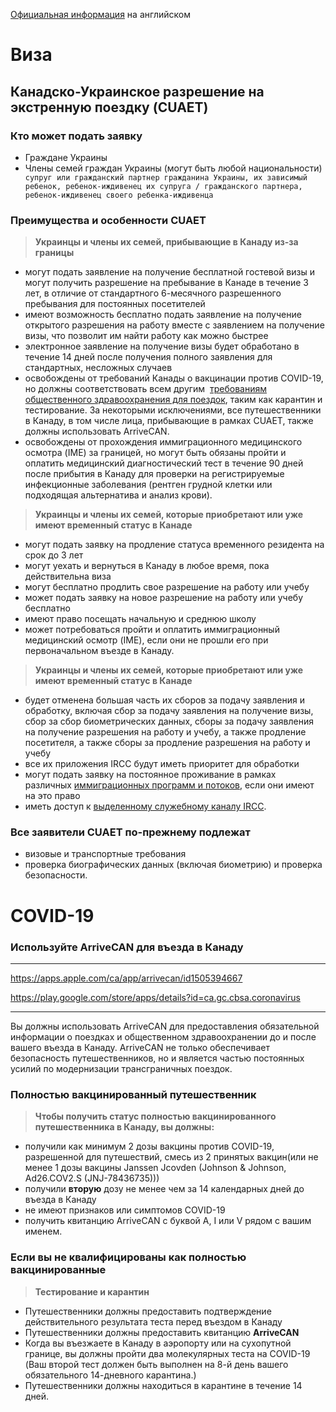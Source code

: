 [Официальная информация](https://www.canada.ca/en/immigration-refugees-citizenship/news/2022/03/canada-ukraine-authorization-for-emergency-travel.html) на английском
# Виза
## Канадско-Украинское разрешение на экстренную поездку (CUAET)
###  Кто может подать заявку
* Граждане Украины
* Члены семей граждан Украины (могут быть любой национальности)
` супруг или гражданский партнер гражданина Украины, их зависимый ребенок, ребенок-иждивенец их супруга / гражданского партнера, ребенок-иждивенец своего ребенка-иждивенца`
### Преимущества и особенности CUAET
>  **Украинцы и члены их семей, прибывающие в Канаду из-за границы**
* могут подать заявление на получение бесплатной гостевой визы и могут получить разрешение на пребывание в Канаде в течение 3 лет, в отличие от стандартного 6-месячного разрешенного пребывания для постоянных посетителей
* имеют возможность бесплатно подать заявление на получение открытого разрешения на работу вместе с заявлением на получение визы, что позволит им найти работу как можно быстрее
* электронное заявление на получение визы будет обработано в течение 14 дней после получения полного заявления для стандартных, несложных случаев
* освобождены от требований Канады о вакцинации против COVID-19, но должны соответствовать всем другим  [требованиям общественного здравоохранения для поездок](https://travel.gc.ca/travel-covid), таким как карантин и тестирование. За некоторыми исключениями, все путешественники в Канаду, в том числе лица, прибывающие в рамках CUAET, также должны использовать ArriveCAN.
* освобождены от прохождения иммиграционного медицинского осмотра (IME) за границей, но могут быть обязаны пройти и оплатить медицинский диагностический тест в течение 90 дней после прибытия в Канаду для проверки на регистрируемые инфекционные заболевания (рентген грудной клетки или подходящая альтернатива и анализ крови).
> **Украинцы и члены их семей, которые приобретают или уже имеют временный статус в Канаде**
* могут подать заявку на продление статуса временного резидента на срок до 3 лет
* могут уехать и вернуться в Канаду в любое время, пока действительна виза
* могут бесплатно продлить свое разрешение на работу или учебу
* может подать заявку на новое разрешение на работу или учебу бесплатно
* имеют право посещать начальную и среднюю школу
* может потребоваться пройти и оплатить иммиграционный медицинский осмотр (IME), если они не прошли его при первоначальном въезде в Канаду.
> **Украинцы и члены их семей, которые приобретают или уже имеют временный статус в Канаде**
* будет отменена большая часть их сборов за подачу заявления и обработку, включая сбор за подачу заявления на получение визы, сбор за сбор биометрических данных, сборы за подачу заявления на получение разрешения на работу и учебу, а также продление посетителя, а также сборы за продление разрешения на работу и учебу
* все их приложения IRCC будут иметь приоритет для обработки
* могут подать заявку на постоянное проживание в рамках различных [иммиграционных программ и потоков](https://www.canada.ca/en/immigration-refugees-citizenship/services/immigrate-canada.html), если они имеют на это право
* иметь доступ к [выделенному служебному каналу IRCC](https://www.canada.ca/en/immigration-refugees-citizenship/services/immigrate-canada/ukraine-measures/contact.html).
### Все заявители CUAET по-прежнему подлежат
* визовые и транспортные требования
* проверка биографических данных (включая биометрию) и проверка безопасности.
# COVID-19
### Используйте ArriveCAN для въезда в Канаду
***
https://apps.apple.com/ca/app/arrivecan/id1505394667

https://play.google.com/store/apps/details?id=ca.gc.cbsa.coronavirus
***
Вы должны использовать ArriveCAN для предоставления обязательной информации о поездках и общественном здравоохранении до и после вашего въезда в Канаду. ArriveCAN не только обеспечивает безопасность путешественников, но и является частью постоянных усилий по модернизации трансграничных поездок.
### Полностью вакцинированный путешественник
> **Чтобы получить статус полностью вакцинированного путешественника в Канаду, вы должны:**
* получили как минимум 2 дозы вакцины против COVID-19, разрешенной для путешествий, смесь из 2 принятых вакцин(или не менее 1 дозы вакцины Janssen Jcovden (Johnson & Johnson, Ad26.COV2.S (JNJ-78436735)))
* получили **вторую** дозу не менее чем за 14 календарных дней до въезда в Канаду
* не имеют признаков или симптомов COVID-19
* получить квитанцию ArriveCAN с буквой A, I или V рядом с вашим именем.
### Если вы не квалифицированы как полностью вакцинированные
> **Тестирование и карантин**
* Путешественники должны предоставить подтверждение действительного результата теста перед въездом в Канаду
* Путешественники должны предоставить квитанцию ****ArriveCAN****
* Когда вы въезжаете в Канаду в аэропорту или на сухопутной границе, вы должны пройти два молекулярных теста на COVID-19 (Ваш второй тест должен быть выполнен на 8-й день вашего обязательного 14-дневного карантина.)
* Путешественники должны находиться в карантине в течение 14 дней.